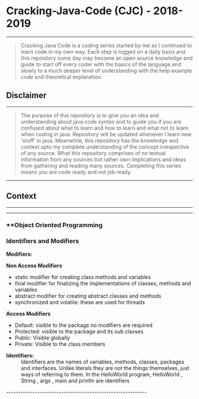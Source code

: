 # **Cracking-Java-Code (CJC) - 2018-2019**
-----------------
> Cracking Java Code is a coding series started by me as I continued to learn code in my  own way. Each step is logged on a daily basis and this repository some day may become an open source knowledge and guide to start off every coder with the basics of the language and slowly to a much deeper level of understanding with the help example code and theoretical explanation.

## **Disclaimer**
-----------------
> The purpose of this repository is to give you an idea and understanding about java code syntax and to guide you if you are confused about what to learn and
> how to learn and what not to learn when coding in java. Repository will be updated whenever I learn new 'stuff' in java. Meanwhile, this repository has the 
> knowledge and context upto my complete understanding of the concept irrespective of any source. What this repository comprises of no textual information from 
> any sources but rather own implications and ideas from gathering and reading many sources. Completing this series means you are code ready and not job ready.

------------------
## **Context**
------------------





------------------
### **Object Oriented Programming

### Identifiers and Modifiers
**Modifiers:** 

**Non Access Modifiers**
* static modifier for creating class methods and variables
* final modifier for finalizing the implementations of  classes, methods and variables
* abstract modifier for creating abstract classes and methods
* synchronized and volatile: these are used for threads

**Access Modifiers**
* Default: visible to the package no modifiers are required
* Protected: visible to the package and its sub classes
* Public:  Visible globally
* Private: Visible to the class members


<dl>
	<dt><strong>Identifiers:</strong></dt>
	<dd>Identifiers are the names of variables, methods, classes, packages and interfaces. Unlike literals they are not the things themselves, just ways of referring to them. In the HelloWorld program, HelloWorld , String , args , main and println are identifiers</dd>
</dl>
-----------------------------------------------------------


